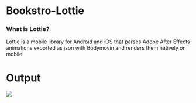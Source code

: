 # Bookstro-Lottie

<h3>What is Lottie?</h1>
Lottie is a mobile library for Android and iOS that parses Adobe After Effects animations exported as json with Bodymovin and renders them natively on mobile!


# Output
![](https://media.giphy.com/media/SGJRTJogVnWRSgRNWj/source.gif)

